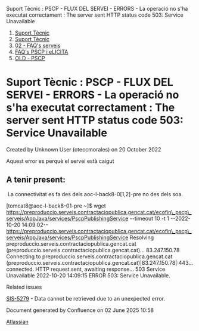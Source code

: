 Suport Tècnic : PSCP - FLUX DEL SERVEI - ERRORS - La operació no s'ha executat correctament : The server sent HTTP status code 503: Service Unavailable  

1.  [Suport Tècnic](index.md)
2.  [Suport Tècnic](13893782.md)
3.  [02 - FAQ's serveis](26313393.md)
4.  [FAQ's PSCP i eLICITA](28705587.md)
5.  [OLD - PSCP](OLD---PSCP_93356826.md)

Suport Tècnic : PSCP - FLUX DEL SERVEI - ERRORS - La operació no s'ha executat correctament : The server sent HTTP status code 503: Service Unavailable
=======================================================================================================================================================

Created by Unknown User (oteccmorales) on 20 October 2022

Aquest error es perquè el servei està caigut

A tenir present:
----------------

  
  

 La connectivitat es fa des dels aoc-l-back8-0\[1,2\]\-pre no des dels soa.

  

\[tomcat8@aoc-l-back8-01-pre ~\]$ wget https://preproduccio.serveis.contractaciopublica.gencat.cat/ecofin\_pscp\_serveis/AppJava/services/PscpPublishingService --timeout 10 -t 1
\--2022-10-20 14:09:02--  https://preproduccio.serveis.contractaciopublica.gencat.cat/ecofin\_pscp\_serveis/AppJava/services/PscpPublishingService
Resolving preproduccio.serveis.contractaciopublica.gencat.cat (preproduccio.serveis.contractaciopublica.gencat.cat)... 83.247.150.78
Connecting to preproduccio.serveis.contractaciopublica.gencat.cat (preproduccio.serveis.contractaciopublica.gencat.cat)|83.247.150.78|:443... connected.
HTTP request sent, awaiting response... 503 Service Unavailable
2022-10-20 14:09:15 ERROR 503: Service Unavailable.

Related issues

[SIS-5279](https://contacte.aoc.cat/browse/SIS-5279?src=confmacro) - Data cannot be retrieved due to an unexpected error.

Document generated by Confluence on 02 June 2025 10:58

[Atlassian](http://www.atlassian.com/)